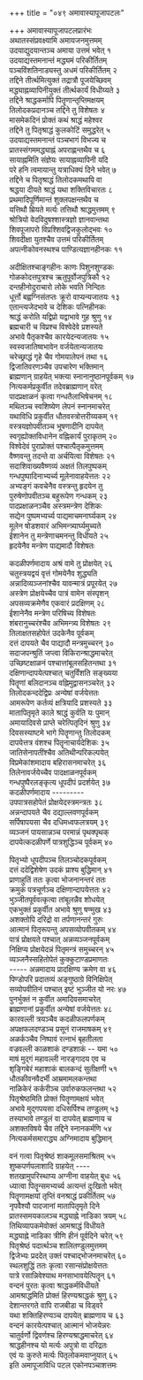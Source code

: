 +++
title = "०४९ अमावास्यापूजापटलः"

+++
अमावास्यापूजापटलप्रारंभः    
अथातस्संप्रवक्ष्यामि अमायजनमुत्तमम्  
उदयाद्युदयान्तञ्च अमाया उत्तमं भवेत्  १  
उदयाद्यस्तमनान्तं मद्ध्यमं परिकीर्तितम्  
पञ्चविंशतिनाड्यस्तु अधमं परिकीर्तितम्  २  
तद्दिने तीर्त्थमित्युक्तं तद्रात्रौ पूजयेच्छिवम्  
मद्ध्याह्नव्यापिनीयुक्तं तीर्त्थकार्यं विधीय्यते  ३  
तद्दिने श्राद्धकर्मापि पितॄणान्तृप्तिमक्षयम्  
तिलोदकप्रदानञ्च तद्दिने तु विशेषतः  ४  
मासमेकदिनं प्रोक्तं कथं श्राद्धं महेश्वर  
तद्दिने तु पितृश्राद्धं कुलकोटिं समुद्धरेत्  ५  
उदयाद्यस्तमनान्तं पञ्चभागं विभज्य च  
प्रातस्संगममद्ध्याह्नं अपराह्णन्तथैव च  ६  
सायाह्नमिति संज्ञेयः सायाह्नव्यापिनी यदि  
परे हनि त्वमायान्तु यत्राधिक्यं दिने भवेत्  ७  
तद्दिने च पितृश्राद्धं तिलोदकमथापि वा  
श्रद्धया दीयते श्राद्धं यथा शक्तिविचारतः  ८  
प्रथमादिपूर्णिमान्तं शुक्लपक्षन्तथैव च  
यत्तिथौ म्रियते मर्त्यः तत्तिथौ श्राद्धमुत्तमम्  ९  
श्रोत्रियो वेदविदुषश्शास्त्रज्ञो ज्ञानवान्तथा  
शिवपूजापरो विप्रश्शिवद्विजकुलोद्भवः  १०  
शिवदीक्षा युतश्चैव उत्तमं परिकीर्तितम्  
अपत्नीकोवनस्थश्च पाण्डित्यज्ञानहीनकः  ११  

अदीक्षितश्चाङ्गहीनः काणः पिशुनशुण्डकः  
गोळकोदत्तपुत्रश्च ऋतुपूर्वोजपुत्रिकौ  १२  
दन्तहीनोदुराचारो लोके भवति निन्दितः  
धूर्त्तो बह्वग्निसंतप्तः क्रूरो वाप्यन्यजातयः  १३  
एतान्त्यजेदभावे च देशिकः पत्निहीनकः  
श्राद्धं करोति यद्विप्रो यद्वाभावे गुह श्रुणु  १४  
ब्रह्मचारी च विप्रश्च विश्वेदेवे प्रशस्यते  
अभावे पैतृकश्चैव कारयेदन्यजातयः  १५  
स्वस्वजातिष्वभावेन वर्जयेतान्यजातयः  
चरेच्छ्राद्धं गृहे चैव गोमयालेपनं तथा  १६  
द्विजातिवरणञ्चैव उपचारेण भक्तिमान्  
ब्राह्मणान् ग्राहयेत् भक्त्या स्नानानुष्ठानपूर्वकम्  १७  
नित्यकर्मप्रकुर्वीत तदेवब्राह्मणान् वरेत्  
पादप्रक्षाळनं कृत्वा गन्धतैलाभिषेचनम्  १८  
मथितञ्च स्वशिष्येण लेपनं स्नानमाचरेत्  
यथाविधि प्रकुर्वीत धौतवस्त्रोत्तरीय्यकम्  १९  
वस्त्रयज्ञोपवीतञ्च भूषणादीनि दापयेत्  
स्वगृह्योक्तविधानेन वह्निकार्यं पुराकृतम्  २०  
विश्वेदेवं पुराप्रोक्तं पश्चात्पैतृकमुत्तमम्  
वैष्णवन्तु तदन्ते वा अर्चयित्वा विशेषतः  २१  
सदाशिवाख्यवैष्णव्यं अक्षतं तिलपुष्पकम्  
गन्धपुष्पादिनाभ्यर्च्य मूलेनावाहयेत्ततः  २२  
अभ्यङ्गं कवचेनैव वस्त्रन्तु हृदयेन तु  
पुरुषेणोपवीतञ्च बहुरूपेण गन्धकम्  २३  
पादप्रक्षाळनञ्चैव अस्त्रमन्त्रेण देशिकः  
सद्येन पुष्पमभ्यर्च्य पाद्यमाचमनार्घ्यकम्  २४  
मूलेन षोडशवारं अभिमन्त्र्यार्घ्यमुच्यते  
ईशानेन तु मन्त्रेणाचमनन्तु विधीयते  २५  
हृदयेनैव मन्त्रेण पाद्यमादौ विशेषतः  

कदळीपर्णमादाय अश्रं वामे तु प्रोक्षयेत्  २६  
चतुस्त्रयद्वयं वृत्तं गोमयेनैव शुद्ध्यति  
अन्नादिव्यञ्जनांश्चैव यावन्मात्रं प्रपूरयेत्  २७  
अस्त्रेण प्रोक्षयेच्चैव पात्रं वामेन संस्पृशन्  
अपसव्यक्रमेणैव एकवारं प्रदक्षिणम्  २८  
ईशानेनैव मन्त्रेण परिषिच्य विशेषतः  
शंबरानुच्चरंश्चैव अभिमन्त्र्य विशेषतः  २९  
तिलाक्षतसहोपेतं उदकेनैव पूर्वकम्  
दत्तं दापयते चैव पाद्यादौ मन्त्रमुच्चरन्  ३०  
सदाजपन्श्रुतिं जप्त्वा विकिरान्श्राद्धमाचरेत्  
उच्छिष्टक्षाळनं पश्चात्तांबूलसहितन्तथा  ३१  
दक्षिणान्दापयेत्पश्चात् चतुर्विंशति सङ्ख्यया  
पितॄणां बलिदानञ्च वह्निमुद्वासनञ्चरेत्  ३२  
तिलोदकन्ददेद्विप्रः अन्येषां वर्जयेत्ततः  
आमरूपेण कर्तव्यं क्षत्रियादि प्रशस्यते  ३३  
मातापितृमृते काले श्राद्धं कुर्वति यः पुमान्  
अमायादिवसे प्राप्ते चरेत्पितृदिनं श्रुणु  ३४  
दिवसस्याष्टमे भागे पितॄणान्तु तिलोदकम्  
दापयेत्तत्र वंशश्च पितॄनाचार्यदेशिकः  ३५  
जातिसेनापतींश्चैव अतिथीन्परिकल्पयेत्  
विप्रमेकांशमादाय बहिरासनमाचरेत्  ३६  
तिलेनावर्जयेच्चैव पादक्षाळनपूर्वकम्  
गन्धपुष्पैरलङ्कृत्य धूपदीपं प्रदर्शयेत्  ३७  
कदळीपर्णमादाय ---------  
उपपात्रसहोपेतं प्रोक्षयेदस्त्रमन्त्रतः  ३८  
अन्नन्दापयते चैव दद्याल्लवणपूर्वकम्  
सर्पिषापयसा चैव दधिमध्वफलत्रयम्  ३९  
व्यञ्जनं पायसान्नञ्च परमान्नं पृथक्पृथक्  
दापयेत्कदळीपर्णे पात्रशुद्धिञ्च पूर्वकम्  ४०  

पितृभ्यो धूपदीपञ्च तिलञ्चोदकपूर्वकम्  
दत्तं ददेद्विशेषेण उदकं प्राश्य बुद्धिमान्  ४१  
प्राणाहुतिं ततः कृत्वा भोजनानन्तरं ततः  
क्रमुकं पत्रचूर्णञ्च दक्षिणान्दापयेत्ततः  ४२  
भुञ्जीतपूर्ववत्कृत्वा तांबूलन्नैव शोधयेत्  
एकभुक्तं प्रकुर्वीत अभावे श्रुणु षण्मुख  ४३  
अशक्तोपि दरिद्रो वा तर्पणानन्तरं गुरुः  
आत्मानं पितृरूपन्तु अपसव्योपवीतकम्  ४४  
पात्रं प्रोक्षयते पश्चात् अन्नव्यञ्जनपूर्वकम्  
निक्षिप्य प्रोक्षयेदन्नं पितृमन्त्रं समुच्चरन्  ४५  
व्यञ्जनैस्सहितोपेतं कुक्कुटाण्डप्रमाणतः  
-----  अन्नमादाय प्रादक्षिण्य क्रमेण वा  ४६  
पिण्डोपरि प्रदातव्यं अङ्गुष्ठाग्रे विनिक्षिपेत्  
सव्योपवीतिनं पश्चात् इष्टं भुञ्जीत यो नरः  ४७  
पुनर्भुक्तं न कुर्वीत अमादिवसमाचरेत्  
ब्राह्मणानां प्रकुर्वीत अन्येषां वर्जयेत्ततः  ४८  
कारवल्ली त्रयञ्चैव कदळीफलपर्णकम्  
अपक्षफलदण्डञ्च प्रसूनं राजमाषकम्  ४९  
अळर्कञ्चैव निष्पावं रत्नाभं बृहतीलता  
वज्रवल्ली काळशाकं दण्डशाकं -- यमा  ५०  
माषं मुद्गं महावल्ली नारङ्गादय एव च  
शृङ्गिबेरं महाशाकं बालकन्दं सुतीक्षणी  ५१  
धौतकीवनवैदर्भी आम्रमामलकन्तथा  
नाळिकेरं कर्करीञ्च उर्वारुकफलन्तथा  ५२  
पितृश्रेष्ठमिति प्रोक्तं पितॄणामक्षयं भवेत्  
अभावे मुद्गपयसा दधिसर्पिश्च तण्डुलम्  ५३  
तस्याभावे तण्डुलं वा दापयेत् ब्राह्मणाय च  
अशक्तविषये चैव तद्दिने स्नानकर्मणि  ५४  
नित्यकर्मसमाराद्ध्य अग्निमादाय बुद्धिमान्  

वनं गत्वा पितृश्रेष्ठं शाकमूलसमाश्रितम्  ५५  
शुष्कपर्णपलाशादि ग्राहयेत् ----  
शतखामुपरिस्थाप्य अग्नीना वाहयेत् बुधः  ५६  
ध्यात्वा पितॄन्समभ्यर्च्य अत्यन्तं दुःखितो भवेत्  
पितॄणामक्षयां तृप्तिं वनश्राद्धं प्रकीर्तितम्  ५७  
नृपवैश्यौ पादजानां मातापितृमृते दिने  
प्रातस्समयकालञ्च मद्ध्याह्ने नाडिका त्रयम्  ५८  
तिथिव्यापकमेवोक्तं आमश्राद्धं विधीयते  
मद्ध्याह्ने नाडिका त्रीणि हीनं पूर्वदिने चरेत्  ५९  
पितृश्रेष्ठं पदार्त्थञ्च शालितण्डुलमुत्तमम्  
द्विजेभ्यः प्रददेत् उक्तं पश्चाद्भोजनमाचरेत्  ६०  
स्थलशुद्धिं ततः कृत्वा रसान्संप्रोक्षयेत्ततः  
पात्रे रसान्निवेश्याथ मनसाभावयेत्पितॄन्  ६१  
वन्दनं पुरतः कृत्वा श्राद्धकर्मविधीयते  
आमश्राद्धमिति प्रोक्तं हिरण्यश्राद्धकं श्रुणु  ६२  
देशान्तरगते वापि राजबीडा च विड्वरे  
यथा शक्तिहिरण्यञ्च दापयेत् ब्राह्मणाय च  ६३  
वन्दनं कारयेत्पश्चात् आत्मानं भोजयेन्नरः  
चातुर्वर्णो द्विवर्णश्च हिरण्यश्राद्धमाचरेत्  ६४  
श्राद्धहीनश्च यो मर्त्यः अपुत्रो वा दरिद्रतः  
एवं यः कुरुते मर्त्यः पितृलोकमवाप्नुयात्  ६५  
इति अमापूजाविधि पटल एकोनपञ्चाशत्तमः  

